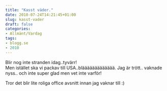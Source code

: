 ```yaml
---
title: "Kasst väder."
date: 2010-07-24T14:21:45+01:00
slug: kasst-vader
draft: false
categories:
- Allmänt/Vardag
tags:
- blogg.se
- 2010
---
```

Blir nog inte stranden idag..tyvärr!  
Men istället ska vi packav till USA..bläääääääääääää. Jag är trött.. vaknade nyss.. och inte super glad men vet inte varför!  
  
Tror det blir lite roliga office avsnitt innan jag vaknar till :)